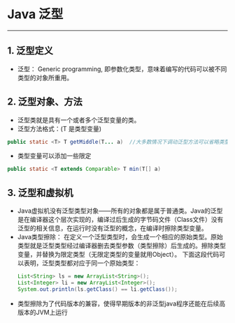 # Java 泛型



---

 ## 1. 泛型定义  
 * 泛型： Generic programming, 即参数化类型，意味着编写的代码可以被不同类型的对象所重用。

 ## 2. 泛型对象、方法  
 * 泛型类就是具有一个或者多个泛型变量的类。  
 * 泛型方法格式：(T 是类型变量) 
 ```java
 public static <T> T getMiddle(T... a)  //大多数情况下调动泛型方法可以省略类型参数，如：ClassName.getMiddle(1,2,3)
 ```
 * 类型变量可以添加一些限定  
 ```java
 public static <T extends Comparable> T min(T[] a)  
 ```

 ## 3. 泛型和虚拟机  
 * Java虚拟机没有泛型类型对象——所有的对象都是属于普通类。Java的泛型是在编译器这个层次实现的，编译过后生成的字节码文件（Class文件）没有泛型的相关信息，在运行时没有泛型的概念，在编译时擦除类型变量。
 * Java类型擦除： 在定义一个泛型类型时，会生成一个相应的原始类型。原始类型就是泛型类型经过编译器删去类型参数（类型擦除）后生成的。擦除类型变量，并替换为限定类型（无限定类型的变量就用Object）。
    下面这段代码可以表明，泛型类型都对应于同一个原始类型：
    ```java
    List<String> ls = new ArrayList<String>();  
    List<Integer> li = new ArrayList<Integer>();  
    System.out.println(ls.getClass() == li.getClass());  
    ```    
 * 类型擦除为了代码版本的兼容，使得早期版本的非泛型java程序还能在后续高版本的JVM上运行  
 
